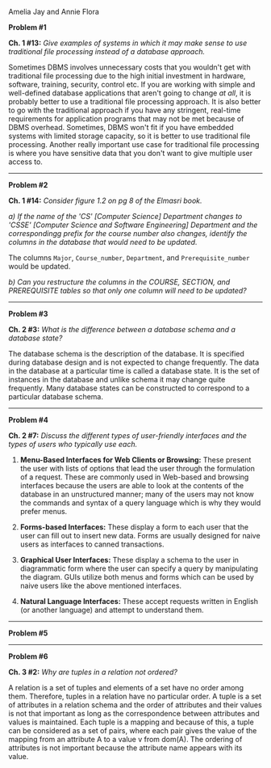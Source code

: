 Amelia Jay and Annie Flora

**Problem #1**

**Ch. 1 #13:**
*Give examples of systems in which it may make sense to use traditional file processing instead of a database approach.*

Sometimes DBMS involves unnecessary costs that you wouldn't get with traditional file processing due to the high initial investment in hardware, software, training, security, control etc. If you are working with simple and well-defined database applications that aren't going to change *at all*, it is probably better to use a traditional file processing approach. It is also better to go with the traditional approach if you have any stringent, real-time requirements for application programs that may not be met because of DBMS overhead. Sometimes, DBMS won't fit if you have embedded systems with limited storage capacity, so it is better to use traditional file processing. Another really important use case for traditional file processing is where you have sensitive data that you don't want to give multiple user access to. 

_____________

**Problem #2**

**Ch. 1 #14:**
*Consider figure 1.2 on pg 8 of the Elmasri book.*

*a) If the name of the 'CS' [Computer Science] Department changes to 'CSSE' [Computer Science and Software Engineering] Department and the correspondingg prefix for the course number also changes, identify the columns in the database that would need to be updated.* 

The columns `Major`, `Course_number`, `Department`, and `Prerequisite_number` would be updated. 

*b) Can you restructure the columns in the COURSE, SECTION, and PREREQUISITE tables so that only one column will need to be updated?*

_____________


**Problem #3**

**Ch. 2 #3:**
*What is the difference between a database schema and a database state?*

The database schema is the description of the database. It is specified during database design and is not expected to change frequently. The data in the database at a particular time is called a database state. It is the set of instances in the database and unlike schema it may change quite frequently. Many database states can be constructed to correspond to a particular database schema. 

_____________


**Problem #4**

**Ch. 2 #7:** 
*Discuss the different types of user-friendly interfaces and the types of users who typically use each.*

1. **Menu-Based Interfaces for Web Clients or Browsing:** These present the user with lists of options that lead the user through the formulation of a request. These are commonly used in Web-based and browsing interfaces because the users are able to look at the contents of the database in an unstructured manner; many of the users may not know the commands and syntax of a query language which is why they would prefer menus.

2. **Forms-based Interfaces:** These display a form to each user that the user can fill out to insert new data. Forms are usually designed for naive users as interfaces to canned transactions.

3. **Graphical User Interfaces:** These display a schema to the user in diagrammatic form where the user can specify a query by manipulating the diagram. GUIs utilize both menus and forms which can be used by naive users like the above mentioned interfaces.

4. **Natural Language Interfaces:** These accept requests written in English (or another language) and attempt to understand them. 


_____________


**Problem #5**

_____________


**Problem #6**

**Ch. 3 #2:** 
*Why are tuples in a relation not ordered?*

A relation is a set of tuples and elements of a set have no order among them. Therefore, tuples in a relation have no particular order.  A tuple is a set of attributes in a relation schema and the order of attributes and their values is not that important as long as the correspondence between attributes and values is maintained. Each tuple is a mapping and because of this, a tuple can be considered as a set of pairs, where each pair gives the value of the mapping from an attribute A to a value v from dom(A). The ordering of attributes is not important because the attribute name appears with its value. 

